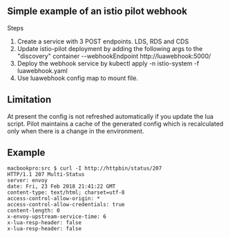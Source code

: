 Simple example of an istio pilot webhook
----------------------------------------

Steps
1. Create a service with 3 POST endpoints. 
   LDS, RDS and CDS
2. Update istio-pilot deployment by adding the following args to the "discovery" container
   --webhookEndpoint http://luawebhook:5000/
3. Deploy the webhook service by
   kubectl apply -n istio-system -f luawebhook.yaml
4. Use luawebhook config map to mount file.


Limitation
----------

At present the config is not refreshed automatically if you update the lua script.
Pilot maintains a cache of the generated config which is recalculated only when there is a change in the environment.


Example
-------

```
macbookpro:src $ curl -I http://httpbin/status/207
HTTP/1.1 207 Multi-Status
server: envoy
date: Fri, 23 Feb 2018 21:41:22 GMT
content-type: text/html; charset=utf-8
access-control-allow-origin: *
access-control-allow-credentials: true
content-length: 0
x-envoy-upstream-service-time: 6
x-lua-resp-header: false
x-lua-resp-header: false
```
